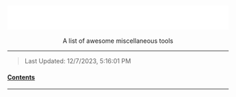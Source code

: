 <div align="center">
  <img src="assets/title.svg" >
  <p>A list of awesome miscellaneous tools</p>
</div>

---

> Last Updated: 12/7/2023, 5:16:01 PM

<u><h4>Contents</h4></u>

<!-- @import "[TOC]" {cmd="toc" depthFrom=1 depthTo=6 orderedList=false} -->

<!-- code_chunk_output -->

<!-- /code_chunk_output -->

<!-- _Additional Notes Here_ -->

---

<!-- ## Header -->